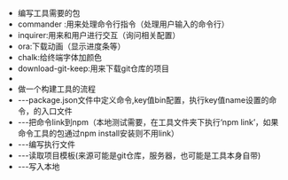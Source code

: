 
 * 编写工具需要的包
 * commander :用来处理命令行指令（处理用户输入的命令行）
 * inquirer:用来和用户进行交互（询问相关配置）
 * ora:下载动画（显示进度条等） 
 * chalk:给终端字体加颜色
 * download-git-keep:用来下载git仓库的项目
 * 
 * 做一个构建工具的流程
 * ---package.json文件中定义命令,key值bin配置，执行key值name设置的命令，的入口文件
 * ---把命令link到npm（本地测试需要，在工具文件夹下执行‘npm link’，如果命令工具的包通过npm install安装则不用link）
 * ---编写执行文件
 * ---读取项目模板(来源可能是git仓库，服务器，也可能是工具本身自带)
 * ---写入本地
 